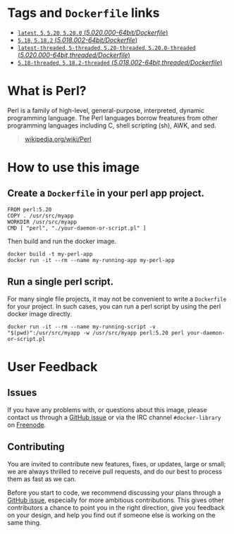 # Tags and `Dockerfile` links

- [`latest`, `5`, `5.20`, `5.20.0` (*5.020.000-64bit/Dockerfile*)](https://github.com/perl/docker-perl/blob/r20140804.0/5.020.000-64bit/Dockerfile)
- [`5.18`, `5.18.2` (*5.018.002-64bit/Dockerfile*)](https://github.com/perl/docker-perl/blob/r20140804.0/5.018.002-64bit/Dockerfile)
- [`latest-threaded`, `5-threaded`, `5.20-threaded`, `5.20.0-threaded` (*5.020.000-64bit,threaded/Dockerfile*)](https://github.com/perl/docker-perl/blob/r20140804.0/5.020.000-64bit,threaded/Dockerfile)
- [`5.18-threaded`, `5.18.2-threaded` (*5.018.002-64bit,threaded/Dockerfile*)](https://github.com/perl/docker-perl/blob/r20140804.0/5.018.002-64bit,threaded/Dockerfile)

# What is Perl?
Perl is a family of high-level, general-purpose, interpreted, dynamic programming language. The Perl languages borrow freatures from other programming languages including C, shell scripting (sh), AWK, and sed.

> [wikipedia.org/wiki/Perl](https://en.wikipedia.org/wiki/Perl)

# How to use this image

## Create a `Dockerfile` in your perl app project.

    FROM perl:5.20
    COPY . /usr/src/myapp
    WORKDIR /usr/src/myapp
    CMD [ "perl", "./your-daemon-or-script.pl" ]

Then build and run the docker image.

    docker build -t my-perl-app
    docker run -it --rm --name my-running-app my-perl-app

## Run a single perl script.

For many single file projects, it may not be convenient to write a `Dockerfile` for your project. In such cases, you can run a perl script by using the perl docker image directly.

    docker run -it --rm --name my-running-script -v "$(pwd)":/usr/src/myapp -w /usr/src/myapp perl:5.20 perl your-daemon-or-script.pl

# User Feedback

## Issues

If you have any problems with, or questions about this image, please contact us
 through a [GitHub issue](https://github.com/Perl/docker-perl/issues) or via the IRC channel
`#docker-library` on [Freenode](https://freenode.net).

## Contributing

You are invited to contribute new features, fixes, or updates, large or small; we are
always thrilled to receive pull requests, and do our best to process them as fast as
we can.

Before you start to code, we recommend discussing your plans through a
[GitHub issue](https://github.com/Perl/docker-perl/issues), especially for more ambitious contributions. This gives
other contributors a chance to point you in the right direction, give you feedback on
your design, and help you find out if someone else is working on the same thing.
